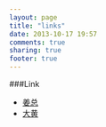 ```yaml
---
layout: page
title: "links"
date: 2013-10-17 19:57
comments: true
sharing: true
footer: true
---
```

###Link
* [姜总][1]
* [大黄][2]


[1]: http://http://www.webhhh.net/ "姜总"
[2]: http://http://www.hyq.me "Yangqi Huang"